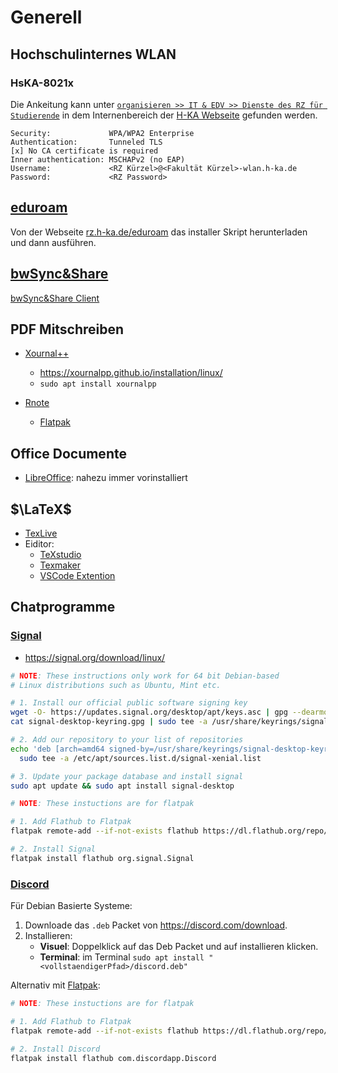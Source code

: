 # Generell

## Hochschulinternes WLAN

### HsKA-8021x

Die Ankeitung kann unter [`organisieren >> IT & EDV >> Dienste des RZ für Studierende`](https://www.h-ka.de/intern/elektro-und-informationstechnik/organisieren-studierende-fakultaet-eit/it-edv-studierende-fakultaet-eit/dienste-des-rz-fuer-studierende) in dem Internenbereich der [H-KA Webseite](www.h-ka.de) gefunden werden.

```
Security:             WPA/WPA2 Enterprise
Authentication:       Tunneled TLS
[x] No CA certificate is required
Inner authentication: MSCHAPv2 (no EAP)
Username:             <RZ Kürzel>@<Fakultät Kürzel>-wlan.h-ka.de
Password:             <RZ Password>
```

## [eduroam](https://eduroam.org/)

Von der Webseite [rz.h-ka.de/eduroam](https://rz.h-ka.de/eduroam) das installer Skript herunterladen und dann ausführen.

## [bwSync&Share](https://bwsyncandshare.kit.edu)
[bwSync&Share Client](https://customerupdates.nextcloud.com/kk1eoZCTo0kI5HpGE3IT/)

## PDF Mitschreiben

* [Xournal++](https://xournalpp.github.io/)
  * <https://xournalpp.github.io/installation/linux/>
  * `sudo apt install xournalpp`

* [Rnote](https://rnote.flxzt.net/)
  * [Flatpak](https://flathub.org/apps/com.github.flxzt.rnote)
  
## Office Documente

* [LibreOffice](https://de.libreoffice.org/): nahezu immer vorinstalliert
  
## $\LaTeX$

* [TexLive](https://www.tug.org/texlive/quickinstall.html)
* Eiditor:
  * [TeXstudio](https://www.texstudio.org/)
  * [Texmaker](https://www.xm1math.net/texmaker/)
  * [VSCode Extention](https://marketplace.visualstudio.com/items?itemName=James-Yu.latex-workshop)

## Chatprogramme

### [Signal](https://signal.org/de/)

* <https://signal.org/download/linux/>

```bash
# NOTE: These instructions only work for 64 bit Debian-based
# Linux distributions such as Ubuntu, Mint etc.

# 1. Install our official public software signing key
wget -O- https://updates.signal.org/desktop/apt/keys.asc | gpg --dearmor > signal-desktop-keyring.gpg
cat signal-desktop-keyring.gpg | sudo tee -a /usr/share/keyrings/signal-desktop-keyring.gpg > /dev/null

# 2. Add our repository to your list of repositories
echo 'deb [arch=amd64 signed-by=/usr/share/keyrings/signal-desktop-keyring.gpg] https://updates.signal.org/desktop/apt xenial main' |\
  sudo tee -a /etc/apt/sources.list.d/signal-xenial.list

# 3. Update your package database and install signal
sudo apt update && sudo apt install signal-desktop
```
```bash
# NOTE: These instuctions are for flatpak

# 1. Add Flathub to Flatpak
flatpak remote-add --if-not-exists flathub https://dl.flathub.org/repo/flathub.flatpakrepo

# 2. Install Signal
flatpak install flathub org.signal.Signal
```

### [Discord](https://discord.com/)
Für Debian Basierte Systeme:
1. Downloade das `.deb` Packet von <https://discord.com/download>.
2. Installieren:
   * **Visuel**: Doppelklick auf das Deb Packet und auf installieren klicken.
   * **Terminal**: im Terminal `sudo apt install "<vollstaendigerPfad>/discord.deb"`

Alternativ mit [Flatpak](https://flatpak.org/):
```bash
# NOTE: These instuctions are for flatpak

# 1. Add Flathub to Flatpak
flatpak remote-add --if-not-exists flathub https://dl.flathub.org/repo/flathub.flatpakrepo

# 2. Install Discord
flatpak install flathub com.discordapp.Discord
```

